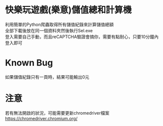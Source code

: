 # 快樂玩遊戲(樂意)儲值總和計算機
利用簡單的Python爬蟲取得所有儲值紀錄來計算儲值總額  
全部下載後放在同一個資料夾然後執行Sel.exe  
登入需要自己手動，而且reCAPTCHA驗證會搞你，需要有點耐心，只要10分鐘內登入即可  
# Known Bug
如果儲值紀錄只有一頁時，結果可能輸出0元
# 注意
若有無法開啟的狀況，可能需要更新chromedriver檔案
https://chromedriver.chromium.org/
